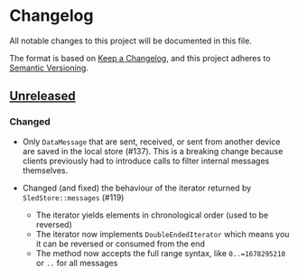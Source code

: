 # Changelog

All notable changes to this project will be documented in this file.

The format is based on [Keep a Changelog](https://keepachangelog.com/en/1.0.0/),
and this project adheres to [Semantic Versioning](https://semver.org/spec/v2.0.0.html).

## [Unreleased]

### Changed

- Only `DataMessage` that are sent, received, or sent from another device are saved in the local store (#137).
  This is a breaking change because clients previously had to introduce calls to filter internal messages themselves.

- Changed (and fixed) the behaviour of the iterator returned by `SledStore::messages` (#119)
  * The iterator yields elements in chronological order (used to be reversed)
  * The iterator now implements `DoubleEndedIterator` which means you it can be reversed or consumed from the end
  * The method now accepts the full range syntax, like `0..=1678295210` or `..` for all messages

[unreleased]: https://github.com/whisperfish/presage/compare/0.4.0...HEAD
